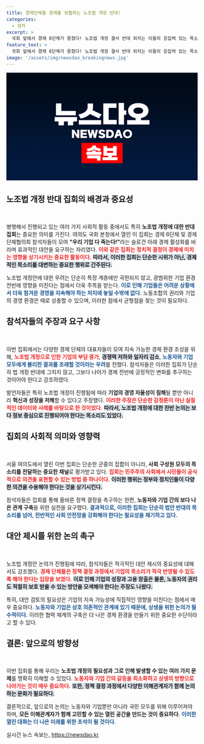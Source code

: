 ```yaml
---
title: 경제단체들 경제를 위협하는 노조법 개정 반대!
categories:
  - 정치
excerpt: >
  국회 앞에서 경제 6단체가 뭉쳤다! 노조법 개정 결사 반대 외치는 이들의 응집력 있는 목소리, 그 이면에 숨겨진 경제 위기의 단면은?
feature_text: >
  국회 앞에서 경제 6단체가 뭉쳤다! 노조법 개정 결사 반대 외치는 이들의 응집력 있는 목소리, 그 이면에 숨겨진 경제 위기의 단면은?
image: '/assets/img/newsdao_breakingnews.jpg'
---
```


<p><img src="/assets/img/newsdao_breakingnews.jpg" alt="flaretime 속보" /></p>

<h2 data-ke-size="size26">노조법 개정 반대 집회의 배경과 중요성</h2>

<p data-ke-size="size16">&nbsp;</p>

<p>병행해서 진행되고 있는 여러 가지 사회적 활동 중에서도 특히 <strong>노조법 개정에 대한 반대 집회</strong>는 중요한 의미를 가진다. 여의도 국회 본청에서 열린 이 집회는 경제 6단체 및 경제단체협의회 참석자들이 모여 <strong>"우리 기업 다 죽는다!"</strong>라는 슬로건 아래 경제 활성화를 바라며 효과적인 대안을 요구하는 자리였다. <b><span style="color: #ee2323;">이와 같은 집회는 정치적 결정이 경제에 미치는 영향을 상기시키는 중요한 활동이다.</span></b> <b><span style="background-color: #21538527;">따라서, 이러한 집회는 단순한 시위가 아닌, 경제적인 목소리를 대변하는 중요한 행위로 간주된다.</span></b> </p>

<p>노조법 개정안에 대한 우려는 단순히 특정 계층에만 국한되지 않고, 광범위한 기업 환경 전반에 영향을 미친다는 점에서 더욱 주목을 받는다. <b><span style="color: #1a5490;">이로 인해 기업들은 어려운 상황에서 더욱 힘겨운 경영을 지속해야 하는 처지에 놓일 수밖에 없다.</span></b> 노동조합의 권리와 기업의 경영 환경은 때로 상충할 수 있으며, 이러한 점에서 균형점을 찾는 것이 필요하다.</p>

<h2 data-ke-size="size26">참석자들의 주장과 요구 사항</h2>

<p data-ke-size="size16">&nbsp;</p>

<p>이번 집회에서는 다양한 경제 단체의 대표자들이 모여 지속 가능한 경제 환경 조성을 위해, <b><span style="color: #ee2323;">노조법 개정으로 인한 기업의 부담 증가</span></b>, <b><span style="background-color: #21538527;">경쟁력 저하와 일자리 감소</span></b>, <b><span style="color: #1a5490;">노동자와 기업 모두에게 불리한 결과를 초래할 것이라는 우려</span></b>를 전했다. 참석자들은 이러한 집회가 단순히 법 개정 반대에 그치지 않고, 그보다 나아가 경제 전반에 긍정적인 변화를 추구하는 것이어야 한다고 강조하였다.</p>

<p>발언자들은 특히 노조법 개정이 진행됨에 따라 <strong>기업의 경영 자율성이 침해</strong>될 뿐만 아니라 <strong>혁신과 성장을 저해</strong>할 수 있다고 주장했다. <b><span style="color: #ee2323;">이러한 주장은 단순한 감정론이 아닌 실질적인 데이터와 사례를 바탕으로 한 것이었다.</span></b> <b><span style="background-color: #21538527;">따라서, 노조법 개정에 대한 찬반 논의는 보다 정보 중심으로 진행되어야 한다는 목소리도 있었다.</span></b></p>

<h2 data-ke-size="size26">집회의 사회적 의미와 영향력</h2>

<p data-ke-size="size16">&nbsp;</p>

<p>서울 여의도에서 열린 이번 집회는 단순한 군중의 집합이 아니라, <strong>사회 구성원 모두의 목소리를 전달하는 중요한 채널</strong>로 평가받고 있다. <b><span style="color: #ee2323;">집회는 민주주의 사회에서 시민들이 공식적으로 의견을 표현할 수 있는 방법 중 하나이다.</span></b> <b><span style="background-color: #21538527;">이러한 행위는 정부와 정치인들이 다양한 의견을 수용해야 한다는 것을 상기시킨다.</span></b> </p>

<p>참석자들은 집회를 통해 올바른 정책 결정을 촉구하는 한편, <strong>노동자와 기업 간의 보다 나은 관계 구축</strong>을 위한 실천을 요구했다. <b><span style="color: #1a5490;">결과적으로, 이러한 집회는 단순히 법안 반대의 목소리를 넘어, 전반적인 사회 안전망을 강화해야 한다는 필요성을 제기하고 있다.</span></b></p>

<h2 data-ke-size="size26">대안 제시를 위한 논의 촉구</h2>

<p data-ke-size="size16">&nbsp;</p>

<p>노조법 개정안 논의가 진행됨에 따라, 참석자들은 적극적인 대안 제시의 중요성에 대해서도 강조했다. <b><span style="color: #ee2323;">경제 단체들은 정책 결정 과정에서 기업의 목소리가 적극 반영될 수 있도록 해야 한다는 입장을 보였다.</span></b> <b><span style="background-color: #21538527;">이로 인해 기업의 성장과 고용 창출은 물론, 노동자의 권리도 적절히 보호 받을 수 있는 방안을 모색해야 한다는 주장도 나왔다.</span></b> </p>

<p>특히, 대안 검토의 필요성은 기업의 지속 가능성에 직접적인 영향을 미친다는 점에서 매우 중요하다. <b><span style="color: #1a5490;">노동자와 기업은 상호 의존적인 관계에 있기 때문에, 상생을 위한 논의가 필수적이다.</span></b> 이러한 협력 체계의 구축은 더 나은 경제 환경을 만들기 위한 중요한 수단이라고 할 수 있다.</p>

<h2 data-ke-size="size26">결론: 앞으로의 방향성</h2>

<p data-ke-size="size16">&nbsp;</p>

<p>이번 집회를 통해 우리는 <strong>노조법 개정의 필요성과 그로 인해 발생할 수 있는 여러 가지 문제</strong>를 명확히 이해할 수 있었다. <b><span style="color: #ee2323;">노동자와 기업 간의 갈등을 최소화하고 상생의 방향으로 나아가는 것이 매우 중요하다.</span></b> <b><span style="background-color: #21538527;">또한, 정책 결정 과정에서 다양한 이해관계자가 함께 논의하는 문화가 필요하다.</span></b> </p>

<p>결론적으로, 앞으로의 논의는 노동자와 기업뿐만 아니라 국민 모두를 위해 이루어져야 하며, <strong>모든 이해관계자가 함께 고민할 수 있는 열린 공간을 만드는 것이 중요하다</strong>. <b><span style="color: #1a5490;">이러한 열린 대화는 더 나은 미래를 위한 초석이 될 것이다.</span></b></p>
실시간 뉴스 속보는, <a href="https://newsdao.kr" rel="dofollow">https://newsdao.kr</a>


